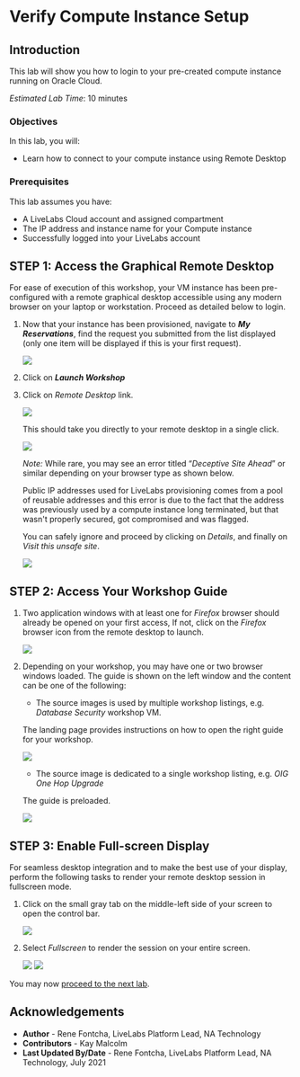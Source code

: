 # Verify Compute Instance Setup

## Introduction
This lab will show you how to login to your pre-created compute instance running on Oracle Cloud.

*Estimated Lab Time*: 10 minutes

### Objectives
In this lab, you will:
- Learn how to connect to your compute instance using Remote Desktop

### Prerequisites

This lab assumes you have:
- A LiveLabs Cloud account and assigned compartment
- The IP address and instance name for your Compute instance
- Successfully logged into your LiveLabs account

## **STEP 1:** Access the Graphical Remote Desktop
For ease of execution of this workshop, your VM instance has been pre-configured with a remote graphical desktop accessible using any modern browser on your laptop or workstation. Proceed as detailed below to login.

1. Now that your instance has been provisioned, navigate to ***My Reservations***, find the request you submitted from the list displayed (only one item will be displayed if this is your first request).

   ![](images/ll-launch-workshop.png " ")

2. Click on ***Launch Workshop***

3. Click on *Remote Desktop* link.

    ![](images/launch-ll-workshop-novnc.png " ")

    This should take you directly to your remote desktop in a single click.

    ![](images/novnc-landing.png " ")

    *Note:* While rare, you may see an error titled “*Deceptive Site Ahead*” or similar depending on your browser type as shown below.

    Public IP addresses used for LiveLabs provisioning comes from a pool of reusable addresses and this error is due to the fact that the address was previously used by a compute instance long terminated, but that wasn't properly secured, got compromised and was flagged.

    You can safely ignore and proceed by clicking on *Details*, and finally on *Visit this unsafe site*.

    ![](images/novnc-deceptive-site-error.png " ")

## **STEP 2:** Access Your Workshop Guide

1. Two application windows with at least one for *Firefox* browser should already be opened on your first access, If not, click on the *Firefox* browser icon from the remote desktop to launch.

    ![](./images/firefox-launch-1.png " ")

2. Depending on your workshop, you may have one or two browser windows loaded. The guide is shown on the left window and the content can be one of the following:  

    - The source images is used by multiple workshop listings, e.g. *Database Security* workshop VM.

    The landing page provides instructions on how to open the right guide for your workshop.

    ![](images/novnc-landing-1.png " ")

    - The source image is dedicated to a single workshop listing, e.g. *OIG One Hop Upgrade*

    The guide is preloaded.

    ![](images/novnc-landing-2.png " ")

## **STEP 3:** Enable Full-screen Display
For seamless desktop integration and to make the best use of your display, perform the following tasks to render your remote desktop session in fullscreen mode.

1. Click on the small gray tab on the middle-left side of your screen to open the control bar.

    ![](./images/novnc-fullscreen-1.png " ")

2. Select *Fullscreen* to render the session on your entire screen.

    ![](./images/novnc-fullscreen-2.png " ")
    ![](./images/novnc-fullscreen-3.png " ")

<!-- ## **STEP 4:** Enable Copy/Paste from Local to Remote Desktop
During the execution of your labs you may need to copy text from your local PC/Mac to the remote desktop. While such direct copy/paste isn't supported as you will realize, you may proceed as indicated below to enable an alternative local-to-remote clipboard with Input Text Field.

1. Continuing from the last task above, Select the *clipboard* icon

    ![](./images/novnc-clipboard-1.png " ")

2. Copy some text from your local computer as illustrated below and paste into the clipboard widget, then finally open up the desired application (e.g. Terminal) and paste accordingly using *mouse controls*

    ![](./images/novnc-clipboard-2.png " ")

    *Note:* Please make sure you initialize your clipboard with step [1] shown in the screenshot above before opening the target application in which you intend to paste the text. Otherwise will find the *paste* function in the context menu grayed out when attempting to paste for the first time. -->

You may now [proceed to the next lab](#next).


## Acknowledgements
* **Author** - Rene Fontcha, LiveLabs Platform Lead, NA Technology
* **Contributors** - Kay Malcolm
* **Last Updated By/Date** - Rene Fontcha, LiveLabs Platform Lead, NA Technology, July 2021
